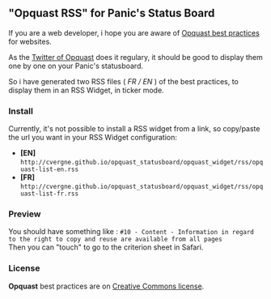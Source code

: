 ## "Opquast RSS" for Panic's Status Board

If you are a web developer, i hope you are aware of [Opquast best practices](http://opquast.com/en/) for websites. 

As the [Twitter of Opquast](https://twitter.com/opquast) does it regulary, it should be good to display them one by one on your Panic's statusboard.

So i have generated two RSS files ( _FR / EN_ ) of the best practices, to display them in an RSS Widget, in ticker mode.

### Install
Currently, it's not possible to install a RSS widget from a link, so copy/paste the url you want in your RSS Widget configuration:

* **[EN]** `http://cvergne.github.io/opquast_statusboard/opquast_widget/rss/opquast-list-en.rss`
* **[FR]** `http://cvergne.github.io/opquast_statusboard/opquast_widget/rss/opquast-list-fr.rss`

### Preview
You should have something like :
`#10 - Content - Information in regard to the right to copy and reuse are available from all pages`  
Then you can "touch" to go to the criterion sheet in Safari.

### License
**Opquast** best practices are on [Creative Commons license](http://creativecommons.org/licenses/by-sa/2.0/en/).


